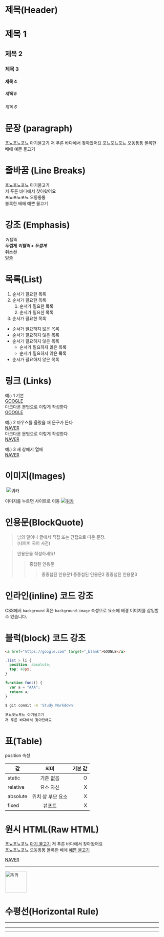 # 제목(Header)

# 제목 1

## 제목 2

### 제목 3

#### 제목 4

##### 제목 5

###### 제목 6

# 문장 (paragraph)

포뇨포뇨포뇨 아기물고기 저 푸른 바다에서 찾아왔어요 포뇨포뇨포뇨 오동통통 볼록한 배에 예쁜 물고기

# 줄바꿈 (Line Breaks)

포뇨포뇨포뇨 아기물고기  
저 푸른 바다에서 찾아왔어요  
포뇨포뇨포뇨 오동통통<br />
볼록한 배에 예쁜 물고기

# 강조 (Emphasis)

_이텔릭_  
**두껍게**
**_이텔릭 + 두껍게_**  
~~취소선~~  
<u>밑줄</u>

# 목록(List)

1. 순서가 필요한 목록
1. 순서가 필요한 목록
   1. 순서가 필요한 목록
   1. 순서가 필요한 목록
1. 순서가 필요한 목록

- 순서가 필요하지 않은 목록
- 순서가 필요하지 않은 목록
- 순서가 필요하지 않은 목록
  - 순서가 필요하지 않은 목록
  - 순서가 필요하지 않은 목록
- 순서가 필요하지 않은 목록

# 링크 (Links)

예:) 1 기본  
<a href="https://google.com">GOOGLE</a>  
마크다운 문법으로 이렇게 작성한다  
[GOOGLE](https://google.com)

예:) 2 마우스를 올렸을 때 문구가 뜬다  
<a href="https://naver.com" title="NAVER로 이동!">NAVER</a>  
마크다운 문법으로 이렇게 작성한다  
[NAVER](https://naver.com "NAVER로 이동!")

예:) 3 새 창에서 열때  
<a href="https://naver.com" title="NAVER로 이동!"
target="_blank">NAVER</a>

# 이미지(Images)

![]()
![쿼카](https://img1.daumcdn.net/thumb/R800x0/?scode=mtistory2&fname=https%3A%2F%2Fblog.kakaocdn.net%2Fdn%2FAFzsZ%2FbtqI088tZW3%2FHCqq10x0OG9SoMdG2Bo3YK%2Fimg.jpg)

이미지를 누르면 사이트로 이동
[![쿼카](https://img1.daumcdn.net/thumb/R800x0/?scode=mtistory2&fname=https%3A%2F%2Fblog.kakaocdn.net%2Fdn%2FAFzsZ%2FbtqI088tZW3%2FHCqq10x0OG9SoMdG2Bo3YK%2Fimg.jpg)](https://github.com/taesong0605/git-practice)

# 인용문(BlockQuote)

> 남의 말이나 글에서 직접 또는 간접으로 따온 문장.  
> (네이버 국어 사전)

> 인용문을 작성하세요!
>
> > 중첩된 인용문
> >
> > > 중중첩된 인용문1
> > > 중중첩된 인용문2
> > > 중중첩된 인용문3

# 인라인(inline) 코드 강조

CSS에서 `background` 혹은
`background-image` 속성으로 요소에 배경 이미지를 삽입할 수 있습니다.

# 블럭(block) 코드 강조

```html
<a href="https://google.com" target="_blank">GOOGLE</a>
```

```css
.list > li {
  position: absolute;
  top: 40px;
}
```

```javascript
function func() {
  var a = "AAA";
  return a;
}
```

```bash
$ git commit -m 'Study Markdown'
```

```plaintext
포뇨포뇨포뇨 아기물고기
저 푸른 바다에서 찾아왔어요
```

# 표(Table)

position 속성

| 값       |       의미        | 기본 값 |
| -------- | :---------------: | ------: |
| static   |     기준 없음     |       O |
| relative |     요소 자신     |       X |
| absolute | 위치 상 부모 요소 |       X |
| fixed    |      뷰포트       |       X |

# 원시 HTML(Raw HTML)

포뇨포뇨포뇨 <u>아기 물고기</u> 저 푸른 바다에서
찾아왔어요<br /> 포뇨포뇨포뇨 오동통통 볼록한 배에 <span style="text-decoration: underline;">예쁜 물고기</span>

<a href="https://naver.com" title="NAVER로 이동!"
target="_blank">NAVER</a>

---

<img width="70" src="https://img1.daumcdn.net/thumb/R800x0/?scode=mtistory2&fname=https%3A%2F%2Fblog.kakaocdn.net%2Fdn%2FAFzsZ%2FbtqI088tZW3%2FHCqq10x0OG9SoMdG2Bo3YK%2Fimg.jpg" alt="쿼카" />

# 수평선(Horizontal Rule)

---

---

---
